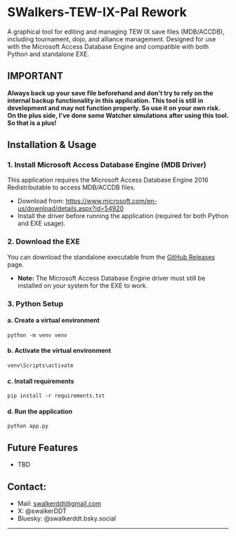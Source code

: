 # SWalkers-TEW-IX-Pal Rework

A graphical tool for editing and managing TEW IX save files (MDB/ACCDB), including tournament, dojo, and alliance management. Designed for use with the Microsoft Access Database Engine and compatible with both Python and standalone EXE.

## IMPORTANT
**Always back up your save file beforehand and don't try to rely on the internal backup functionality in this application. This tool is still in development and may not function properly. So use it on your own risk. On the plus side, I've done some Watcher simulations after using this tool. So that is a plus!**

## Installation & Usage

### 1. Install Microsoft Access Database Engine (MDB Driver)
This application requires the Microsoft Access Database Engine 2016 Redistributable to access MDB/ACCDB files.
- Download from: https://www.microsoft.com/en-us/download/details.aspx?id=54920
- Install the driver before running the application (required for both Python and EXE usage).

### 2. Download the EXE
You can download the standalone executable from the [GitHub Releases](https://github.com/SWalkerDDT/SWalkers-TEW-IX-Pal/releases) page.
- **Note:** The Microsoft Access Database Engine driver must still be installed on your system for the EXE to work.

### 3. Python Setup

#### a. Create a virtual environment
```
python -m venv venv
```

#### b. Activate the virtual environment
```
venv\Scripts\activate
```

#### c. Install requirements
```
pip install -r requirements.txt
```

#### d. Run the application
```
python app.py
```

## Future Features
- TBD

## Contact:
- Mail: swalkerddt@gmail.com
- X: @swalkerDDT
- Bluesky: @swalkerddt.bsky.social
---
